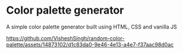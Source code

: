 # Color palette generator

A simple color palette generator built using HTML, CSS and vanilla JS

https://github.com/VisheshSingh/random-color-palette/assets/14873102/d1c83da0-9e46-4e13-a4e7-f37aac98d0ac

